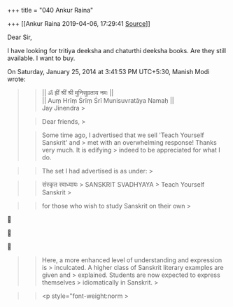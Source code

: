 +++
title = "040 Ankur Raina"

+++
[[Ankur Raina	2019-04-06, 17:29:41 [Source](https://groups.google.com/g/samskrita/c/sahtf-i5c-E)]]



Dear Sir,

  

I have looking for tritiya deeksha and chaturthi deeksha books. Are they still available. I want to buy.  

  
On Saturday, January 25, 2014 at 3:41:53 PM UTC+5:30, Manish Modi wrote:

> 
> > 
> > 
> > 
> > 
> > 
> > 
> > \|\| ॐ ह्रीं श्रीं श्री मुनिसुव्रताय नमः \|\|  
> > \|\| Auṃ Hrīṃ Śrīṃ Śrī Munisuvratāya Namaḥ \|\|  
> > Jay Jinendra >
> 
> >   
> > 
> > 
> > 
> > 
> > 
> > Dear friends, >
>   
> > Some time ago, I advertised that we sell 'Teach Yourself Sanskrit' and > met with an overwhelming response! Thanks very much. It is edifying > indeed to be appreciated for what I do.
> >   
> > 
> > 
> > 

> 
> > 
> > 
> > The set I had advertised is as under: >
> 
> > 
> > 

> 
> > 
> > 
> >   
> > संस्कृत स्वाध्यायः >
> SANSKRIT SVADHYAYA >
> Teach Yourself Sanskrit >
> 
> > 
> > 

> 
> > 
> > 
> > for those who wish to study Sanskrit on their own >
> 
> > 
> > 







> 
> > 
> > 
> > Here, a more enhanced level of understanding and expression is > inculcated. A higher class of Sanskrit literary examples are given and > explained. Students are now expected to express themselves > idiomatically in Sanskrit. >
> 
> > 
> > 

> 
> > 
> > 
> > \<p style="font-weight:norm >
> 
> > 
> > 

